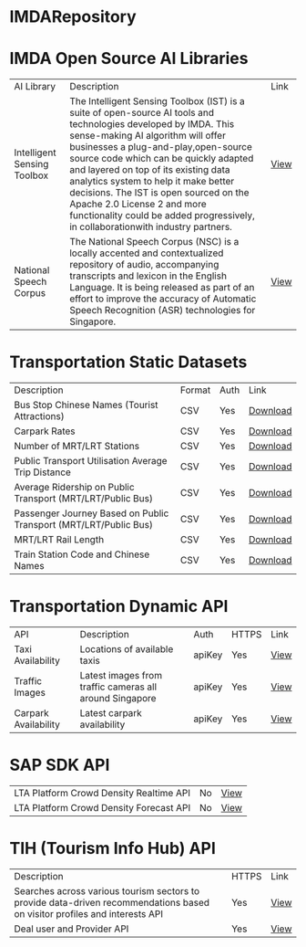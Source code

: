 # IMDARepository
<H1>IMDA Open Source AI Libraries</H1>
<body>
<table>
<tr>
<td>AI Library</td>
<td>Description</td>
<td>Link</td>
</tr>
  
<tr>
<td>Intelligent Sensing Toolbox</td>
<td>The Intelligent Sensing Toolbox (IST) is a suite of open-source AI tools and technologies developed by IMDA. This sense-making AI algorithm will offer businesses a plug-and-play,open-source source code which can be quickly adapted and layered on top of its existing data analytics system to help it make better decisions. The IST is open sourced on the Apache 2.0 License 2 and more functionality could be added progressively, in collaborationwith industry partners.
</td>
<td><a href=https://gitlab.com/imda-dsl/intelligent-sensing-toolbox>View</a></td>
</tr>
  
<tr>
<td>National Speech Corpus
<td>The National Speech Corpus (NSC) is a locally accented and contextualized repository of audio, accompanying transcripts and lexicon in the English Language.
It is being released as part of an effort to improve the accuracy of Automatic Speech Recognition (ASR) technologies for Singapore.
</td>
<td><a href=https://docs.google.com/forms/d/e/1FAIpQLSd3k8wFF4GQP4yo_lDAXKjCltfYk-dE-yYpegTnCB20kr7log/viewform>View</a></td>
</tr>
  
</table>
  

<H1>Transportation Static Datasets</H1>
<body>
<table>
<tr>
<td>Description</td>
<td>Format</td>
<td>Auth</td>
<td>Link</td>
</tr> 

<tr>
<td>Bus Stop Chinese Names (Tourist Attractions)</td>
<td>CSV</td>
<td>Yes</td>
<td><a href=https://datamall.lta.gov.sg/content/dam/datamall/datasets/PublicTransportRelated/Bus%20Stop%20Chinese%20Names%20(Tourist%20Attractions).zip>Download</a></td>
</tr>

<tr>
<td>Carpark Rates</td>
<td>CSV</td>
<td>Yes</td>
<td><a href=https://datamall.lta.gov.sg/content/dam/datamall/datasets/PublicTransportRelated/CarparkRates.zip>Download</a></td>
</tr>
  
<tr>
<td>Number of MRT/LRT Stations</td>
<td>CSV</td>
<td>Yes</td>
<td><a href=https://datamall.lta.gov.sg/content/dam/datamall/datasets/Facts_Figures/Public%20Transport/Number%20of%20MRT%20%20LRT%20Station.zip>Download</a></td>
</tr>
  
<tr>
<td>Public Transport Utilisation Average Trip Distance</td>
<td>CSV</td>
<td>Yes</td>
<td><a href=https://datamall.lta.gov.sg/content/dam/datamall/datasets/Facts_Figures/Public%20Transport/Average%20Trip%20Distance.zip>Download</a></td>
</tr>

<tr>
<td>Average Ridership on Public Transport (MRT/LRT/Public Bus)</td>
<td>CSV</td>
<td>Yes</td>
<td><a href=https://datamall.lta.gov.sg/content/dam/datamall/datasets/Facts_Figures/Public%20Transport/yearly_ave_daily_pt_ridership.csv>Download</a></td>
</tr>

<tr>
<td>Passenger Journey Based on Public Transport (MRT/LRT/Public Bus)</td>
<td>CSV</td>
<td>Yes</td>
<td><a href=https://datamall.lta.gov.sg/content/dam/datamall/datasets/PublicTransportRelated/Public%20Transport%20Journeys.zip>Download</a></td>
</tr>
  
<tr>
<td>MRT/LRT Rail Length</td>
<td>CSV</td>
<td>Yes</td>
<td><a href=https://datamall.lta.gov.sg/content/dam/datamall/datasets/Facts_Figures/Public%20Transport/Rail%20Length.zip>Download</a></td>
</tr>

<tr>
<td>Train Station Code and Chinese Names</td>
<td>CSV</td>
<td>Yes</td>
<td><a href=https://datamall.lta.gov.sg/content/dam/datamall/datasets/PublicTransportRelated/Train_Station_Codes_and_Chinese_Names.zip>Download</a></td>
</tr>
 
</table>

 
<H1>Transportation Dynamic API</H1>
<body>
<table>
<tr>
<td>API</td>
<td>Description</td>
<td>Auth</td>
<td>HTTPS</td>
<td>Link</td>
</tr> 

<tr>
<td>Taxi Availability</td>
<td>Locations of available taxis</td>
<td>apiKey</td>
<td>Yes</td>
<td><a href=https://data.gov.sg/developer>View</a></td>
</tr>

<tr>
<td>Traffic Images</td>
<td>Latest images from traffic cameras all around Singapore</td>
<td>apiKey</td>
<td>Yes</td>
<td><a href=https://data.gov.sg/developer>View</a></td>
</tr>

<tr>
<td>Carpark Availability</td>
<td>Latest carpark availability</td>
<td>apiKey</td>
<td>Yes</td>
<td><a href=https://data.gov.sg/developer>View</a></td>
</tr>


</table>
<H1>SAP SDK API</H1>
<body>
<table>
<tr>

<td>LTA Platform Crowd Density Realtime API</td>
<td>No</td>
<td><a href=http://datamall2.mytransport.sg/ltaodataservice/PCDRealTime>View</a></td>
</tr>


<tr>
<td>LTA Platform Crowd Density Forecast API</td>
<td>No</td>
<td><a href=http://datamall2.mytransport.sg/ltaodataservice/PCDForecast>View</a></td>
</tr>


</table>
<H1>TIH (Tourism Info Hub) API</H1>
<body>
<table>
<tr>
<td>Description</td>
<td>HTTPS</td>
<td>Link</td>
</tr> 

<tr>
<td>Searches across various tourism sectors to provide data-driven recommendations based on visitor profiles and interests API</td>
<td>Yes</td>
<td><a href=https://tih-dev.stb.gov.sg/recommendation-engine-api/apis/get/service/v1/content/recommendations>View</a></td>
</tr>

<tr>
<td>Deal user and Provider API</td>
<td>Yes</td>
<td><a href=https://tih-dev.stb.gov.sg/deals-user-and-provider-api/apis>View</a></td>
</tr>

</table>

